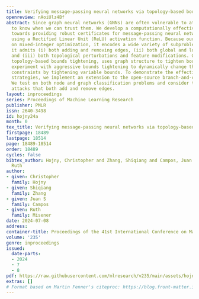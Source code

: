 ```yaml
---
title: Verifying message-passing neural networks via topology-based bounds tightening
openreview: nAoiUlz4Bf
abstract: Since graph neural networks (GNNs) are often vulnerable to attack, we need
  to know when we can trust them. We develop a computationally effective approach
  towards providing robust certificates for message-passing neural networks (MPNNs)
  using a Rectified Linear Unit (ReLU) activation function. Because our work builds
  on mixed-integer optimization, it encodes a wide variety of subproblems, for example
  it admits (i) both adding and removing edges, (ii) both global and local budgets,
  and (iii) both topological perturbations and feature modifications. Our key technology,
  topology-based bounds tightening, uses graph structure to tighten bounds. We also
  experiment with aggressive bounds tightening to dynamically change the optimization
  constraints by tightening variable bounds. To demonstrate the effectiveness of these
  strategies, we implement an extension to the open-source branch-and-cut solver SCIP.
  We test on both node and graph classification problems and consider topological
  attacks that both add and remove edges.
layout: inproceedings
series: Proceedings of Machine Learning Research
publisher: PMLR
issn: 2640-3498
id: hojny24a
month: 0
tex_title: Verifying message-passing neural networks via topology-based bounds tightening
firstpage: 18489
lastpage: 18514
page: 18489-18514
order: 18489
cycles: false
bibtex_author: Hojny, Christopher and Zhang, Shiqiang and Campos, Juan S and Misener,
  Ruth
author:
- given: Christopher
  family: Hojny
- given: Shiqiang
  family: Zhang
- given: Juan S
  family: Campos
- given: Ruth
  family: Misener
date: 2024-07-08
address:
container-title: Proceedings of the 41st International Conference on Machine Learning
volume: '235'
genre: inproceedings
issued:
  date-parts:
  - 2024
  - 7
  - 8
pdf: https://raw.githubusercontent.com/mlresearch/v235/main/assets/hojny24a/hojny24a.pdf
extras: []
# Format based on Martin Fenner's citeproc: https://blog.front-matter.io/posts/citeproc-yaml-for-bibliographies/
---
```

